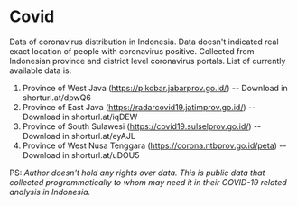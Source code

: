 # Covid
Data of coronavirus distribution in Indonesia. Data doesn't indicated real exact location of people with coronavirus positive. Collected from Indonesian province and district level coronavirus portals. List of currently available data is:
1. Province of West Java (https://pikobar.jabarprov.go.id/) -- Download in shorturl.at/dpwQ6
2. Province of East Java (https://radarcovid19.jatimprov.go.id/) -- Download in shorturl.at/iqDEW
3. Province of South Sulawesi (https://covid19.sulselprov.go.id/) -- Download in shorturl.at/eyAJL
4. Province of West Nusa Tenggara (https://corona.ntbprov.go.id/peta) -- Download in shorturl.at/uDOU5

PS: *Author doesn't hold any rights over data. This is public data that collected programmatically to whom may need it in their COVID-19 related analysis in Indonesia.*
